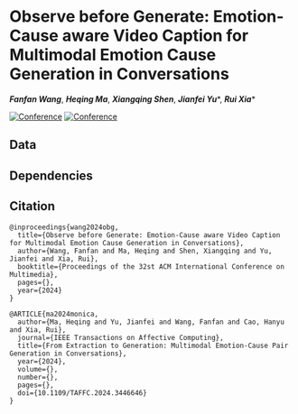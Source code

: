 # Observe before Generate: Emotion-Cause aware Video Caption for Multimodal Emotion Cause Generation in Conversations

***Fanfan Wang***, ***Heqing Ma***, ***Xiangqing Shen***, ***Jianfei Yu***\*, ***Rui Xia***\*

[![Conference](https://img.shields.io/badge/Paper-ACMMM2024-green)](https://doi.org/10.1145/3664647.3681601) [![Conference](https://img.shields.io/badge/Paper-OpenReview-red)](https://openreview.net/forum?id=Pq63G43jkQ)

## Data


## Dependencies


## Citation

```
@inproceedings{wang2024obg,
  title={Observe before Generate: Emotion-Cause aware Video Caption for Multimodal Emotion Cause Generation in Conversations},
  author={Wang, Fanfan and Ma, Heqing and Shen, Xiangqing and Yu, Jianfei and Xia, Rui},
  booktitle={Proceedings of the 32st ACM International Conference on Multimedia},
  pages={},
  year={2024}
}

@ARTICLE{ma2024monica,
  author={Ma, Heqing and Yu, Jianfei and Wang, Fanfan and Cao, Hanyu and Xia, Rui},
  journal={IEEE Transactions on Affective Computing}, 
  title={From Extraction to Generation: Multimodal Emotion-Cause Pair Generation in Conversations}, 
  year={2024},
  volume={},
  number={},
  pages={},
  doi={10.1109/TAFFC.2024.3446646}
}
```
